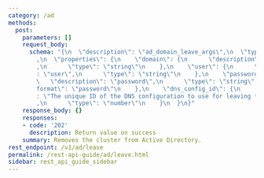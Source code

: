 ```yaml
---
category: /ad
methods:
  post:
    parameters: []
    request_body:
      schema: "{\n  \"description\": \"ad_domain_leave_args\",\n  \"type\": \"object\"\
        ,\n  \"properties\": {\n    \"domain\": {\n      \"description\": \"domain\"\
        ,\n      \"type\": \"string\"\n    },\n    \"user\": {\n      \"description\"\
        : \"user\",\n      \"type\": \"string\"\n    },\n    \"password\": {\n   \
        \   \"description\": \"password\",\n      \"type\": \"string\",\n      \"\
        format\": \"password\"\n    },\n    \"dns_config_id\": {\n      \"description\"\
        : \"The unique ID of the DNS configuration to use for leaving this AD domain\"\
        ,\n      \"type\": \"number\"\n    }\n  }\n}"
    response_body: {}
    responses:
    - code: '202'
      description: Return value on success
    summary: Removes the cluster from Active Directory.
rest_endpoint: /v1/ad/leave
permalink: /rest-api-guide/ad/leave.html
sidebar: rest_api_guide_sidebar
---
```

